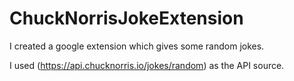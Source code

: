 # ChuckNorrisJokeExtension


I created a google extension which gives some random jokes.

I used (https://api.chucknorris.io/jokes/random) as the API source.
